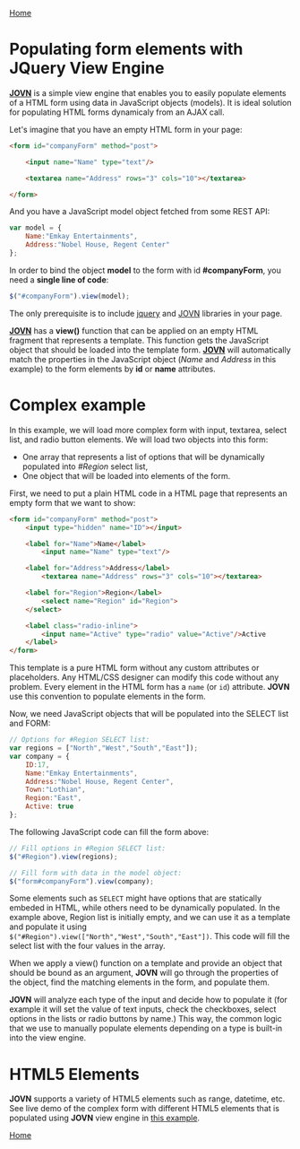 [Home](../README.md)

# Populating form elements with JQuery View Engine

**[JOVN](../README.md)** is a simple view engine that enables you to easily populate elements of a HTML form using data in JavaScript objects (models). It is ideal solution for populating HTML forms dynamicaly from an AJAX call.

Let's imagine that you have an empty HTML form in your page:
```html
<form id="companyForm" method="post">

    <input name="Name" type="text"/>

    <textarea name="Address" rows="3" cols="10"></textarea>

</form>
```
And you have a JavaScript model object fetched from some REST API:
```javascript
var model = {
    Name:"Emkay Entertainments",
    Address:"Nobel House, Regent Center"
};
```
In order to bind the object **model** to the form with id **#companyForm**, you need a **single line of code**:
```javascript
$("#companyForm").view(model);
```

The only prerequisite is to include [jquery](https://jquery.com/) and [JOVN](https://github.com/JocaPC/jquery-view-engine/blob/master/src/jquery.view-engine.js) libraries in your page.

**[JOVN](../README.md)** has a **view()** function that can be applied on an empty HTML fragment that represents a template. This function gets the JavaScript object that should be loaded into the template form. **[JOVN](../README.md)** will automatically match the properties in the JavaScript object (*Name* and *Address* in this example) to the form elements by **id** or **name** attributes.

# Complex example

In this example, we will load more complex form with input, textarea, select list, and radio button elements. We will load two objects into this form:
 - One array that represents a list of options that will be dynamically populated into *#Region* select list, 
 - One object that will be loaded into elements of the form. 

First, we need to put a plain HTML code in a HTML page that represents an empty form that we want to show:

```html
<form id="companyForm" method="post">
    <input type="hidden" name="ID"></input>

    <label for="Name">Name</label>
        <input name="Name" type="text"/>

    <label for="Address">Address</label>
        <textarea name="Address" rows="3" cols="10"></textarea>

    <label for="Region">Region</label>
        <select name="Region" id="Region">
    </select>

    <label class="radio-inline">
        <input name="Active" type="radio" value="Active"/>Active
    </label>
</form>
```

This template is a pure HTML form without any custom attributes or placeholders. Any HTML/CSS designer can modify this code without any problem.
Every element in the HTML form has a `name` (or `id`) attribute. **JOVN** use this convention 
 to populate elements in the form.

Now, we need JavaScript objects that will be populated into the SELECT list and FORM:

```javascript
// Options for #Region SELECT list:
var regions = ["North","West","South","East"]);
var company = {
    ID:17,
    Name:"Emkay Entertainments",
    Address:"Nobel House, Regent Center",
    Town:"Lothian",
    Region:"East",
    Active: true
};
```

The following JavaScript code can fill the form above:

```javascript
// Fill options in #Region SELECT list:
$("#Region").view(regions);

// Fill form with data in the model object:
$("form#companyForm").view(company);
```

Some elements such as `SELECT` might have options that are statically embeded in HTML, while others need to be dynamically populated. In the example above, Region list is initially empty, and we can use it as a template and populate it using `$("#Region").view(["North","West","South","East"])`. This code will fill the select list with the four values in the array. 

When we apply a view() function on a template and provide an object that should be bound as an argument, **JOVN** will go through the properties of the object, find the matching elements in the form, and populate them.

**JOVN** will analyze each type of the input and decide how to populate it (for example it will set the value of text inputs, check the checkboxes, select options in the lists or radio buttons by name.) This way, the common logic that we use to manually populate elements depending on a type is built-in into the view engine.

# HTML5 Elements

**JOVN** supports a variety of HTML5 elements such as range, datetime, etc.
See live demo of the complex form with different HTML5 elements that is populated using **JOVN** view engine in [this example](../examples/edit.html).

[Home](../README.md)